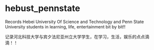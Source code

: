# hebust_pennstate
Records Hebei University Of Science and Technology and Penn State University students in learning, life, entertainment bit by bit!!

记录河北科技大学与宾夕法尼亚州立大学学生，在学习，生活，娱乐的点点滴滴！！
